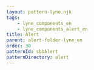```yaml
---
layout: pattern-lyne.njk
tags: 
    - lyne_components_en
    - lyne_components_alert_en
title: Alert
parent: alert-folder-lyne_en
order: 30
patternId: sbbAlert
patternDirectory: alert
---
```

